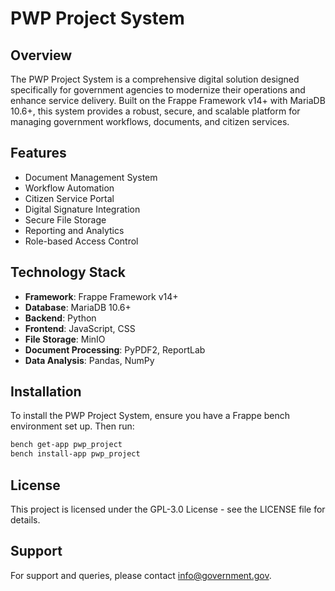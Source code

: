 # PWP Project System

## Overview

The PWP Project System is a comprehensive digital solution designed specifically for government agencies to modernize their operations and enhance service delivery. Built on the Frappe Framework v14+ with MariaDB 10.6+, this system provides a robust, secure, and scalable platform for managing government workflows, documents, and citizen services.

## Features

- Document Management System
- Workflow Automation
- Citizen Service Portal
- Digital Signature Integration
- Secure File Storage
- Reporting and Analytics
- Role-based Access Control

## Technology Stack

- **Framework**: Frappe Framework v14+
- **Database**: MariaDB 10.6+
- **Backend**: Python
- **Frontend**: JavaScript, CSS
- **File Storage**: MinIO
- **Document Processing**: PyPDF2, ReportLab
- **Data Analysis**: Pandas, NumPy

## Installation

To install the PWP Project System, ensure you have a Frappe bench environment set up. Then run:

```bash
bench get-app pwp_project
bench install-app pwp_project
```

## License

This project is licensed under the GPL-3.0 License - see the LICENSE file for details.

## Support

For support and queries, please contact info@government.gov.
